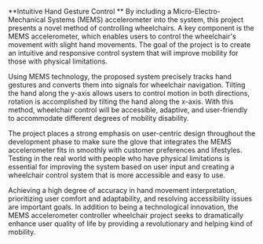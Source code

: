 **Intuitive Hand Gesture Control 
**
By including a Micro-Electro-Mechanical Systems (MEMS) accelerometer into the system, this project presents a novel method of controlling wheelchairs. A key component is the MEMS accelerometer, which enables users to control the wheelchair's movement with slight hand movements. The goal of the project is to create an intuitive and responsive control system that will improve mobility for those with physical limitations.

Using MEMS technology, the proposed system precisely tracks hand gestures and converts them into signals for wheelchair navigation. Tilting the hand along the y-axis allows users to control motion in both directions, rotation is accomplished by tilting the hand along the x-axis. With this method, wheelchair control will be accessible, adaptive, and user-friendly to accommodate different degrees of mobility disability.

The project places a strong emphasis on user-centric design throughout the development phase to make sure the glove that integrates the MEMS accelerometer fits in smoothly with customer preferences and lifestyles. Testing in the real world with people who have physical limitations is essential for improving the system based on user input and creating a wheelchair control system that is more accessible and easy to use.

Achieving a high degree of accuracy in hand movement interpretation, prioritizing user comfort and adaptability, and resolving accessibility issues are important goals. In addition to being a technological innovation, the MEMS accelerometer controller wheelchair project seeks to dramatically enhance user quality of life by providing a revolutionary and helping kind of mobility.
